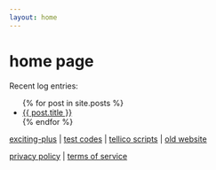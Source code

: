 ```yaml
---
layout: home
---
```


home page
=========

Recent log entries:
<ul>
  {% for post in site.posts %}
    <li>
      <a href="{{ post.url }}">{{ post.title }}</a>
    </li>
  {% endfor %}
</ul>


[exciting-plus](https://github.com/wyphan/exciting-plus-gpu/) | [test codes](https://github.com/wyphan/testcodes) | [tellico scripts](https://github.com/wyphan/tellico-scripts) | [old website](http://logfile-wyp.blogspot.com/)

[privacy policy](privacy) | [terms of service](tos)
